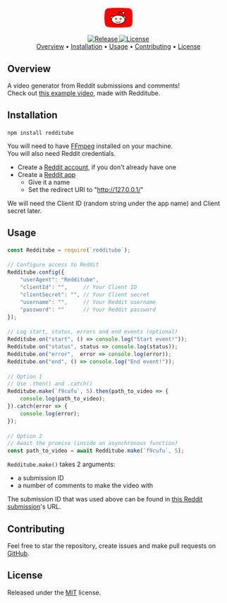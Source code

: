 <p align="center">
    <img src="./resources/images/redditube.png" width="64"/><br/>
</p>
<p align="center">
    <a href="https://github.com/charlypoirier/redditube/releases">
        <img alt="Release" src="https://img.shields.io/badge/Release-v1.1.0-1389BF.svg">
    </a>
    <a href="https://github.com/charlypoirier/redditube/blob/master/LICENSE">
        <img alt="License" src="https://img.shields.io/badge/License-MIT-458831.svg">
    </a><br/>
    <a href="https://github.com/charlypoirier/redditube#overview">Overview</a> •
    <a href="https://github.com/charlypoirier/redditube#installation">Installation</a> •
    <a href="https://github.com/charlypoirier/redditube#usage">Usage</a> •
    <a href="https://github.com/charlypoirier/redditube#contributing">Contributing</a> •
    <a href="https://github.com/charlypoirier/redditube#license">License</a>
</p>

## Overview
A video generator from Reddit submissions and comments!<br/>
Check out [this example video](https://www.youtube.com/watch?v=yeaZMAtF_Yc), made with Redditube.

## Installation
`npm install redditube`

You will need to have [FFmpeg](https://ffmpeg.org/download.html) installed on your machine.<br/>
You will also need Reddit credentials.
- Create a [Reddit account](https://www.reddit.com/register/), if you don't already have one
- Create a [Reddit app](https://ssl.reddit.com/prefs/apps/)
    - Give it a name
    - Set the redirect URI to "http://127.0.0.1/"

We will need the Client ID (random string under the app name) and Client secret later.

## Usage
```js
const Redditube = require(`redditube`);

// Configure access to Reddit
Redditube.config({
    "userAgent": "Redditube",
    "clientId": "",     // Your Client ID
    "clientSecret": "", // Your Client secret
    "username": "",     // Your Reddit username
    "password": ""      // Your Reddit password
});

// Log start, status, errors and end events (optional)
Redditube.on("start", () => console.log("Start event!"));
Redditube.on("status", status => console.log(status));
Redditube.on("error",  error => console.log(error));
Redditube.on("end", () => console.log("End event!"));

// Option 1
// Use .then() and .catch()
Redditube.make(`f9cufu`, 5).then(path_to_video => {
    console.log(path_to_video);
}).catch(error => {
    console.log(error);
});

// Option 2
// Await the promise (inside an asynchronous function)
const path_to_video = await Redditube.make(`f9cufu`, 5);
```

`Redditube.make()` takes 2 arguments:
- a submission ID
- a number of comments to make the video with

The submission ID that was used above can be found in [this Reddit submission](https://www.reddit.com/r/AskReddit/comments/f9cufu/what_are_some_ridiculous_history_facts/)'s URL.

## Contributing
Feel free to star the repository, create issues and make pull requests on [GitHub](https://github.com/charlypoirier/redditube).

## License
Released under the [MIT](https://github.com/charlypoirier/redditube/blob/master/LICENSE) license.
